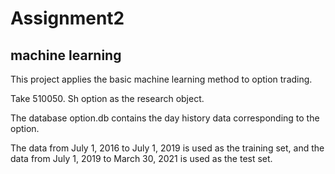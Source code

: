 # Assignment2
## machine learning
This project applies the basic machine learning method to option trading.

Take 510050. Sh option as the research object.

The database option.db contains the day history data corresponding to the option.

The data from July 1, 2016 to July 1, 2019 is used as the training set, and the data from July 1, 2019 to March 30, 2021 is used as the test set.

